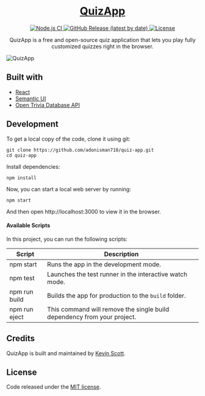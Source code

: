 <h1 align="center">
  <a href="https://quiz-app-yjye.vercel.app/">
    QuizApp
  </a>
</h1>

<p align="center">
  <a href="https://github.com/adonisman710/quiz-app/actions?query=workflow%3A%22Node.js+CI%22">
    <img src="https://github.com/adonisman710/quiz-app/workflows/Node.js%20CI/badge.svg" alt="Node.js CI" />
  </a>
  <a href="https://github.com/adonisman710/quiz-app/releases">
    <img src="https://img.shields.io/github/v/release/adonisman710/quiz-app" alt="GitHub Release (latest by date)" />
  </a>
  <a href="https://github.com/adonisman710/quiz-app/blob/master/LICENSE">
    <img src="https://img.shields.io/github/license/adonisman710/quiz-app" alt="License" />
  </a>
</p>

<p align="center">
  QuizApp is a free and open-source quiz application that lets you play fully customized quizzes right in the browser.
</p>

![QuizApp](https://github.com/adonisman710/quiz-app/assets/48409548/22e9696d-bab4-4aa5-a028-4a4f9ce71777)

## Built with

- [React](http://react.dev)
- [Semantic UI](https://semantic-ui.com)
- [Open Trivia Database API](https://opentdb.com/api_config.php)

## Development

To get a local copy of the code, clone it using git:

```
git clone https://github.com/adonisman710/quiz-app.git
cd quiz-app
```

Install dependencies:

```
npm install
```

Now, you can start a local web server by running:

```
npm start
```

And then open http://localhost:3000 to view it in the browser.

#### Available Scripts

In this project, you can run the following scripts:

| Script        | Description                                                             |
| ------------- | ----------------------------------------------------------------------- |
| npm start     | Runs the app in the development mode.                                   |
| npm test      | Launches the test runner in the interactive watch mode.                 |
| npm run build | Builds the app for production to the `build` folder.                    |
| npm run eject | This command will remove the single build dependency from your project. |

## Credits

QuizApp is built and maintained by [Kevin Scott](https://https://quiz-app-yjye.vercel.app/).

## License

Code released under the [MIT license](https://github.com/adonisman710/quiz-app/blob/master/LICENSE).
